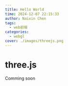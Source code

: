 ```yaml
---
title: Hello World
time: 2024-12-07 22:15:33
author: Naixin Chen
tags: 
  - web前端
categories:
  - webgl
cover: ./images/threejs.png
---
```


# three.js 
Comming soon
